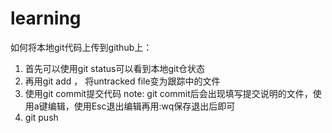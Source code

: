 # learning

如何将本地git代码上传到github上：
  1. 首先可以使用git status可以看到本地git仓状态
  2. 再用git add <yourfile>， 将untracked file变为跟踪中的文件
  3. 使用git commit提交代码
    note: git commit后会出现填写提交说明的文件，使用a键编辑，使用Esc退出编辑再用:wq保存退出后即可
  4. git push
